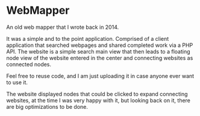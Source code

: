 # WebMapper
An old web mapper that I wrote back in 2014.

It was a simple and to the point application. 
Comprised of a client application that searched webpages and shared completed work via a PHP API.
The website is a simple search main view that then leads to a floating node view of the website entered in the center and connecting websites as connected nodes.

Feel free to reuse code, and I am just uploading it in case anyone ever want to use it.

The website displayed nodes that could be clicked to expand connecting websites, at the time I was very happy with it, but looking back on it, there are big optimizations to be done.

